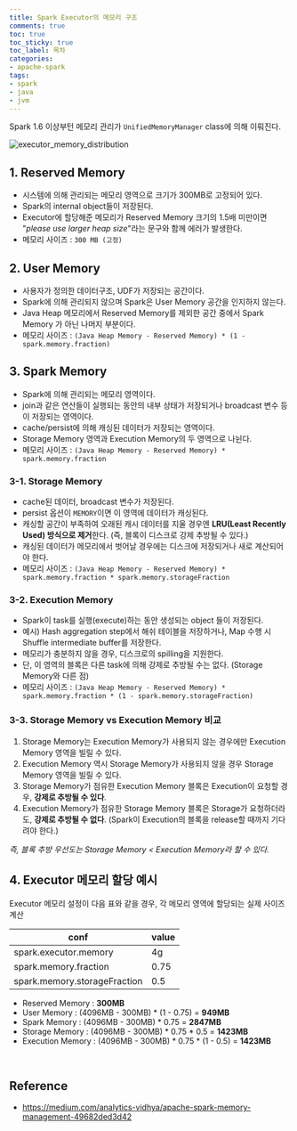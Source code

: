 ```yaml
---
title: Spark Executor의 메모리 구조
comments: true
toc: true
toc_sticky: true
toc_label: 목차
categories:
- apache-spark
tags:
- spark
- java
- jvm
---
```


Spark 1.6 이상부턴 메모리 관리가 ```UnifiedMemoryManager``` class에 의해 이뤄진다.

![executor_memory_distribution](https://raw.githubusercontent.com/dhkdn9192/data_engineer_should_know/master/interview/hadoop/img/spark_executor_memory_distribution.png)
## 1. Reserved Memory
- 시스템에 의해 관리되는 메모리 영역으로 크기가 300MB로 고정되어 있다.
- Spark의 internal object들이 저장된다.
- Executor에 할당해준 메모리가 Reserved Memory 크기의 1.5배 미만이면 "*please use larger heap size*"라는 문구와 함께 에러가 발생한다.
- 메모리 사이즈 : ```300 MB (고정)```

## 2. User Memory
- 사용자가 정의한 데이터구조, UDF가 저장되는 공간이다.
- Spark에 의해 관리되지 않으며 Spark은 User Memory 공간을 인지하지 않는다.
- Java Heap 메모리에서 Reserved Memory를 제외한 공간 중에서 Spark Memory 가 아닌 나머지 부분이다.
- 메모리 사이즈 : ```(Java Heap Memory - Reserved Memory) * (1 - spark.memory.fraction)```

## 3. Spark Memory
- Spark에 의해 관리되는 메모리 영역이다.
- join과 같은 연산들이 실행되는 동안의 내부 상태가 저장되거나 broadcast 변수 등이 저장되는 영역이다.
- cache/persist에 의해 캐싱된 데이터가 저장되는 영역이다.
- Storage Memory 영역과 Execution Memory의 두 영역으로 나뉜다.
- 메모리 사이즈 : ```(Java Heap Memory - Reserved Memory) * spark.memory.fraction```

### 3-1. Storage Memory
- cache된 데이터, broadcast 변수가 저장된다.
- persist 옵션이 ```MEMORY```이면 이 영역에 데이터가 캐싱된다.
- 캐싱할 공간이 부족하여 오래된 캐시 데이터를 지울 경우엔 **LRU(Least Recently Used) 방식으로 제거**한다. (즉, 블록이 디스크로 강제 추방될 수 있다.)
- 캐싱된 데이터가 메모리에서 벗어날 경우에는 디스크에 저장되거나 새로 계산되어야 한다.
- 메모리 사이즈 : ```(Java Heap Memory - Reserved Memory) * spark.memory.fraction * spark.memory.storageFraction```

### 3-2. Execution Memory
- Spark이 task를 실행(execute)하는 동안 생성되는 object 들이 저장된다.
- 예시) Hash aggregation step에서 해쉬 테이블을 저장하거나, Map 수행 시 Shuffle intermediate buffer를 저장한다.
- 메모리가 충분하지 않을 경우, 디스크로의 spilling을 지원한다.
- 단, 이 영역의 블록은 다른 task에 의해 강제로 추방될 수는 없다. (Storage Memory와 다른 점)
- 메모리 사이즈 : ```(Java Heap Memory - Reserved Memory) * spark.memory.fraction * (1 - spark.memory.storageFraction)```

### 3-3. Storage Memory vs Execution Memory 비교
1. Storage Memory는 Execution Memory가 사용되지 않는 경우에만 Execution Memory 영역을 빌릴 수 있다.
2. Execution Memory 역시 Storage Memory가 사용되지 않을 경우 Storage Memory 영역을 빌릴 수 있다.
3. Storage Memory가 점유한 Execution Memory 블록은 Execution이 요청할 경우, **강제로 추방될 수 있다**.
4. Execution Memory가 점유한 Storage Memory 블록은 Storage가 요청하더라도, **강제로 추방될 수 없다**. (Spark이 Execution의 블록을 release할 때까지 기다려야 한다.)


*즉, 블록 추방 우선도는 Storage Memory < Execution Memory라 할 수 있다.*



## 4. Executor 메모리 할당 예시

Executor 메모리 설정이 다음 표와 같을 경우, 각 메모리 영역에 할당되는 실제 사이즈 계산

| conf | value |
| --- | --- |
| spark.executor.memory | 4g |
| spark.memory.fraction | 0.75 |
| spark.memory.storageFraction | 0.5 |


- Reserved Memory : **300MB**
- User Memory : (4096MB - 300MB) * (1 - 0.75) = **949MB**
- Spark Memory : (4096MB - 300MB) * 0.75 = **2847MB**
- Storage Memory : (4096MB - 300MB) * 0.75 * 0.5 = **1423MB**
- Execution Memory : (4096MB - 300MB) * 0.75 * (1 - 0.5) = **1423MB**



<br>

## Reference
- https://medium.com/analytics-vidhya/apache-spark-memory-management-49682ded3d42
